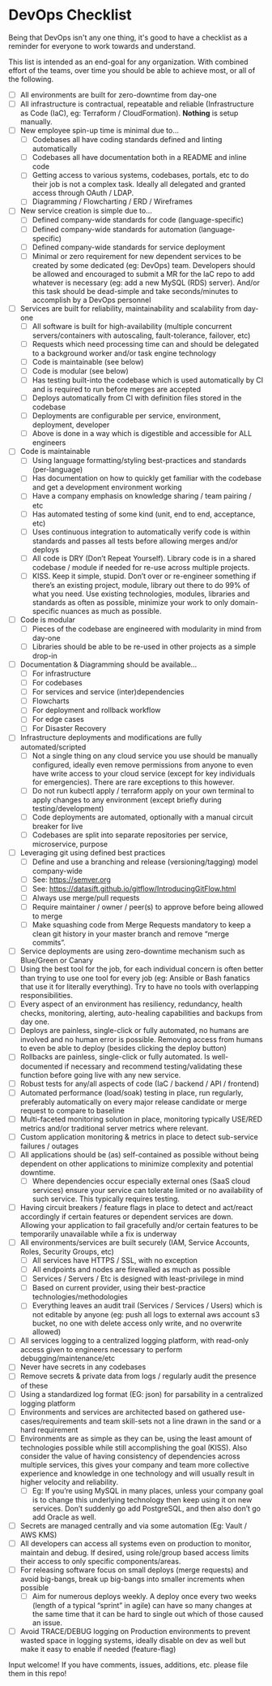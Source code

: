 # DevOps Checklist
Being that DevOps isn't any one thing, it's good to have a checklist as a reminder for everyone to work towards and understand.

This list is intended as an end-goal for any organization.  With combined effort of the teams, over time you should be able to achieve most, or all of the following.

- [ ] All environments are built for zero-downtime from day-one
- [ ] All infrastructure is contractual, repeatable and reliable (Infrastructure as Code (IaC), eg: Terraform / CloudFormation).  **Nothing** is setup manually.
- [ ] New employee spin-up time is minimal due to…
    - [ ] Codebases all have coding standards defined and linting automatically
    - [ ] Codebases all have documentation both in a README and inline code
    - [ ] Getting access to various systems, codebases, portals, etc to do their job is not a complex task.  Ideally all delegated and granted access through OAuth / LDAP.
    - [ ] Diagramming / Flowcharting / ERD / Wireframes
- [ ] New service creation is simple due to…
    - [ ] Defined company-wide standards for code (language-specific)
    - [ ] Defined company-wide standards for automation (language-specific)
    - [ ] Defined company-wide standards for service deployment
    - [ ] Minimal or zero requirement for new dependent services to be created by some dedicated (eg: DevOps) team.  Developers should be allowed and encouraged to submit a MR for the IaC repo to add whatever is necessary (eg: add a new MySQL (RDS) server).  And/or this task should be dead-simple and take seconds/minutes to accomplish by a DevOps personnel
- [ ] Services are built for reliability, maintainability and scalability from day-one
    - [ ] All software is built for high-availability (multiple concurrent servers/containers with autoscaling, fault-tolerance, failover, etc)
    - [ ] Requests which need processing time can and should be delegated to a background worker and/or task engine technology
    - [ ] Code is maintainable (see below)
    - [ ] Code is modular (see below)
    - [ ] Has testing built-into the codebase which is used automatically by CI and is required to run before merges are accepted
    - [ ] Deploys automatically from CI with definition files stored in the codebase
    - [ ] Deployments are configurable per service, environment, deployment, developer
    - [ ] Above is done in a way which is digestible and accessible for ALL engineers
- [ ] Code is maintainable
    - [ ] Using language formatting/styling best-practices and standards (per-language)
    - [ ] Has documentation on how to quickly get familiar with the codebase and get a development environment working
    - [ ] Have a company emphasis on knowledge sharing / team pairing / etc
    - [ ] Has automated testing of some kind (unit, end to end, acceptance, etc)
    - [ ] Uses continuous integration to automatically verify code is within standards and passes all tests before allowing merges and/or deploys
    - [ ] All code is DRY (Don’t Repeat Yourself).  Library code is in a shared codebase / module if needed for re-use across multiple projects.
    - [ ] KISS.  Keep it simple, stupid.  Don’t over or re-engineer something if there’s an existing project, module, library out there to do 99% of what you need.  Use existing technologies, modules, libraries and standards as often as possible, minimize your work to only domain-specific nuances as much as possible.
- [ ] Code is modular
    - [ ] Pieces of the codebase are engineered with modularity in mind from day-one
    - [ ] Libraries should be able to be re-used in other projects as a simple drop-in
- [ ] Documentation & Diagramming should be available…
    - [ ] For infrastructure
    - [ ] For codebases
    - [ ] For services and service (inter)dependencies
    - [ ] Flowcharts
    - [ ] For deployment and rollback workflow
    - [ ] For edge cases
    - [ ] For Disaster Recovery
- [ ] Infrastructure deployments and modifications are fully automated/scripted
    - [ ] Not a single thing on any cloud service you use should be manually configured, ideally even remove permissions from anyone to even have write access to your cloud service (except for key individuals for emergencies).  There are rare exceptions to this however.
    - [ ] Do not run kubectl apply / terraform apply on your own terminal to apply changes to any environment (except briefly during testing/development)
    - [ ] Code deployments are automated, optionally with a manual circuit breaker for live
    - [ ] Codebases are split into separate repositories per service, microservice, purpose
- [ ] Leveraging git using defined best practices
    - [ ] Define and use a branching and release (versioning/tagging) model company-wide
    - [ ] See: https://semver.org
    - [ ] See: https://datasift.github.io/gitflow/IntroducingGitFlow.html
    - [ ] Always use merge/pull requests
    - [ ] Require maintainer / owner / peer(s) to approve before being allowed to merge
    - [ ] Make squashing code from Merge Requests mandatory to keep a clean git history in your master branch and remove “merge commits”.
- [ ] Service deployments are using zero-downtime mechanism such as Blue/Green or Canary
- [ ] Using the best tool for the job, for each individual concern is often better than trying to use one tool for every job (eg: Ansible or Bash fanatics that use it for literally everything).  Try to have no tools with overlapping responsibilities.
- [ ] Every aspect of an environment has resiliency, redundancy, health checks, monitoring, alerting, auto-healing capabilities and backups from day one.
- [ ] Deploys are painless, single-click or fully automated, no humans are involved and no human error is possible.  Removing access from humans to even be able to deploy (besides clicking the deploy button)
- [ ] Rollbacks are painless, single-click or fully automated.  Is well-documented if necessary and recommend testing/validating these function before going live with any new service.
- [ ] Robust tests for any/all aspects of code (IaC / backend / API / frontend)
- [ ] Automated performance (load/soak) testing in place, run regularly, preferably automatically on every major release candidate or merge request to compare to baseline
- [ ] Multi-faceted monitoring solution in place, monitoring typically USE/RED metrics and/or traditional server metrics where relevant.
- [ ] Custom application monitoring & metrics in place to detect sub-service failures / outages
- [ ] All applications should be (as) self-contained as possible without being dependent on other applications to minimize complexity and potential downtime.
    - [ ] Where dependencies occur especially external ones (SaaS cloud services) ensure your service can tolerate limited or no availability of such service.  This typically requires testing.
- [ ] Having circuit breakers / feature flags in place to detect and act/react accordingly if certain features or dependent services are down.  Allowing your application to fail gracefully and/or certain features to be temporarily unavailable while a fix is underway
- [ ] All environments/services are built securely (IAM, Service Accounts, Roles, Security Groups, etc)
    - [ ] All services have HTTPS / SSL, with no exception
    - [ ] All endpoints and nodes are firewalled as much as possible
    - [ ] Services / Servers / Etc is designed with least-privilege in mind
    - [ ] Based on current provider, using their best-practice technologies/methodologies
    - [ ] Everything leaves an audit trail (Services / Services / Users) which is not editable by anyone (eg: push all logs to external aws account s3 bucket, no one with delete access only write, and no overwrite allowed)
- [ ] All services logging to a centralized logging platform, with read-only access given to engineers necessary to perform debugging/maintenance/etc
- [ ] Never have secrets in any codebases
- [ ] Remove secrets & private data from logs / regularly audit the presence of these
- [ ] Using a standardized log format (EG: json) for parsability in a centralized logging platform
- [ ] Environments and services are architected based on gathered use-cases/requirements and team skill-sets not a line drawn in the sand or a hard requirement
- [ ] Environments are as simple as they can be, using the least amount of technologies possible while still accomplishing the goal (KISS).  Also consider the value of having consistency of dependencies across multiple services, this gives your company and team more collective experience and knowledge in one technology and will usually result in higher velocity and reliability.
    - [ ] Eg: If you’re using MySQL in many places, unless your company goal is to change this underlying technology then keep using it on new services.  Don’t suddenly go add PostgreSQL, and then also don’t go add Oracle as well.
- [ ] Secrets are managed centrally and via some automation (Eg: Vault / AWS KMS)
- [ ] All developers can access all systems even on production to monitor, maintain and debug.  If desired, using role/group based access limits their access to only specific components/areas.
- [ ] For releasing software focus on small deploys (merge requests) and avoid big-bangs, break up big-bangs into smaller increments when possible
    - [ ] Aim for numerous deploys weekly.  A deploy once every two weeks (length of a typical “sprint” in agile) can have so many changes at the same time that it can be hard to single out which of those caused an issue.
- [ ] Avoid TRACE/DEBUG logging on Production environments to prevent wasted space in logging systems, ideally disable on dev as well but make it easy to enable if needed (feature-flag)

Input welcome!  If you have comments, issues, additions, etc. please file them in this repo!
